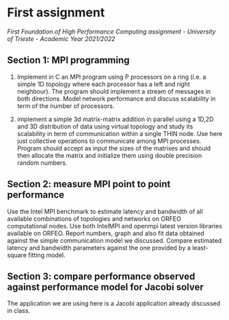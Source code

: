 # First assignment
*First Foundation of High Performance Computing assignment - University of Trieste - Academic Year 2021/2022*

## Section 1: MPI programming 

1. Implement in C an MPI program using P processors on a ring (i.e. a simple 1D topology where each processor has a left and right neighbour). The program should implement a stream of messages in both directions. Model network performance and discuss scalability in term of the number of processors. 

2. implement a simple 3d matrix-matrix addition in parallel using a 1D,2D and 3D distribution of data using virtual topology and study its scalability in term of communication within a single THIN node. Use here just collective operations to communicate among MPI processes. Program should accept as input the sizes of the matrixes and should then allocate the matrix and initialize them using double precision random numbers.

## Section 2: measure MPI point to point performance
Use the Intel MPI benchmark to estimate latency and bandwidth of all available combinations of topologies and networks on ORFEO computational nodes. Use both IntelMPI and openmpi latest version libraries available on ORFEO. Report numbers, graph and also fit data obtained against the simple communication model we discussed. Compare estimated latency and bandwidth parameters against the one provided by a least-square fitting model. 

## Section 3: compare performance observed against performance model for Jacobi solver
The application we are using here is a Jacobi application already discussed in class.
